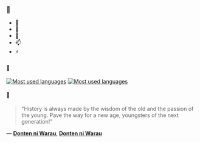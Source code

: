 ### 👋

- 🔭
- 🌱
- 💬
- 📫
- ⚡

#### 🧏

[![Most used languages](https://github-readme-stats-aynah.vercel.app/api/top-langs/?username=aynh&theme=solarized-dark&langs_count=6&layout=compact&hide_title=true)](https://github.com/anuraghazra/github-readme-stats#gh-dark-mode-only)
[![Most used languages](https://github-readme-stats-aynah.vercel.app/api/top-langs/?username=aynh&theme=solarized-light&langs_count=6&layout=compact&hide_title=true)](https://github.com/anuraghazra/github-readme-stats#gh-light-mode-only)

#### 💬

> "History is always made by the wisdom of the old and the passion of the young. Pave the way for a new age, youngsters of the next generation!"

&mdash; [**Donten ni Warau**](https://myanimelist.net/character.php?q=Donten%20ni%20Warau&cat=character), [**Donten ni Warau**](https://myanimelist.net/search/all?q=Donten%20ni%20Warau&cat=all)
